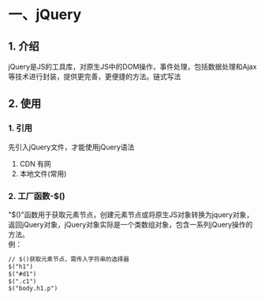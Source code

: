 # 一、jQuery
## 1. 介绍
jQuery是JS的工具库，对原生JS中的DOM操作，事件处理，包括数据处理和Ajax等技术进行封装，提供更完善，更便捷的方法。链式写法
## 2. 使用
### 1. 引用
先引入jQuery文件，才能使用jQuery语法
1. CDN 有网
2. 本地文件(常用)
### 2. 工厂函数-$()
"$()"函数用于获取元素节点，创建元素节点或将原生JS对象转换为jquery对象，返回jQuery对象，jQuery对象实际是一个类数组对象，包含一系列jQuery操作的方法。  
例：
```html
// $()获取元素节点，需传入字符串的选择器
$("h1")
$("#d1")
$(".c1")
$("body.h1.p")
```
